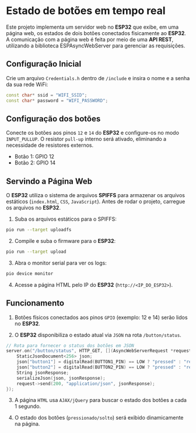 # Estado de botões em tempo real

Este projeto implementa um servidor web no **ESP32** que exibe, em uma página web, os estados de dois botões conectados fisicamente ao **ESP32**. A comunicação com a página web é feita por meio de uma **API REST**, utilizando a biblioteca ESPAsyncWebServer para gerenciar as requisições.

## Configuração Inicial

Crie um arquivo `Credentials.h` dentro de `/include` e insira o nome e a senha da sua rede WiFi:

```cpp
const char* ssid = "WIFI_SSID";
const char* password = "WIFI_PASSWORD";
```

## Configuração dos botões

Conecte os botões aos pinos `12` e `14` do **ESP32** e configure-os no modo `INPUT_PULLUP`. O resistor `pull-up` interno será ativado, eliminando a necessidade de resistores externos.

- Botão 1: GPIO 12
- Botão 2: GPIO 14

## Servindo a Página Web

O **ESP32** utiliza o sistema de arquivos **SPIFFS** para armazenar os arquivos estáticos (`index.html`, `CSS`, `JavaScript`). Antes de rodar o projeto, carregue os arquivos no **ESP32**.

1. Suba os arquivos estáticos para o SPIFFS:

```bash
pio run --target uploadfs
```

2. Compile e suba o firmware para o **ESP32**:

```bash
pio run --target upload
```

3. Abra o monitor serial para ver os logs:

```bash
pio device monitor
```

4. Acesse a página HTML pelo IP do **ESP32** (`http://<IP_DO_ESP32>`).

## Funcionamento

1. Botões físicos conectados aos pinos `GPIO` (exemplo: 12 e 14) serão lidos no ****ESP32****.

2. O **ESP32** disponibiliza o estado atual via `JSON` na rota `/button/status`.

```cpp
// Rota para fornecer o status dos botões em JSON
server.on("/button/status", HTTP_GET, [](AsyncWebServerRequest *request) {
    StaticJsonDocument<256> json;
    json["button1"] = digitalRead(BUTTON1_PIN) == LOW ? "pressed" : "released";
    json["button2"] = digitalRead(BUTTON2_PIN) == LOW ? "pressed" : "released";
    String jsonResponse;
    serializeJson(json, jsonResponse);
    request->send(200, "application/json", jsonResponse);
});
```

3. A página `HTML` usa `AJAX/jQuery` para buscar o estado dos botões a cada 1 segundo.

4. O estado dos botões (`pressionado/solto`) será exibido dinamicamente na página.
